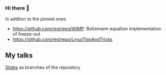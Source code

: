 ### Hi there 👋

In addtion to the pinned ones
* https://github.com/restrepo/WIMP: Boltzmann equation implementation of freeze-out
* https://github.com/restrepo/LinuxTipsAndTricks 

## My talks
[Slides](https://github.com/restrepo/myslides) as branches of the repository

<!--
**restrepo/restrepo** is a ✨ _special_ ✨ repository because its `README.md` (this file) appears on your GitHub profile.

Here are some ideas to get you started:

- 🔭 I’m currently working on ...
- 🌱 I’m currently learning ...
- 👯 I’m looking to collaborate on ...
- 🤔 I’m looking for help with ...
- 💬 Ask me about ...
- 📫 How to reach me: ...
- 😄 Pronouns: ...
- ⚡ Fun fact: ...
-->
